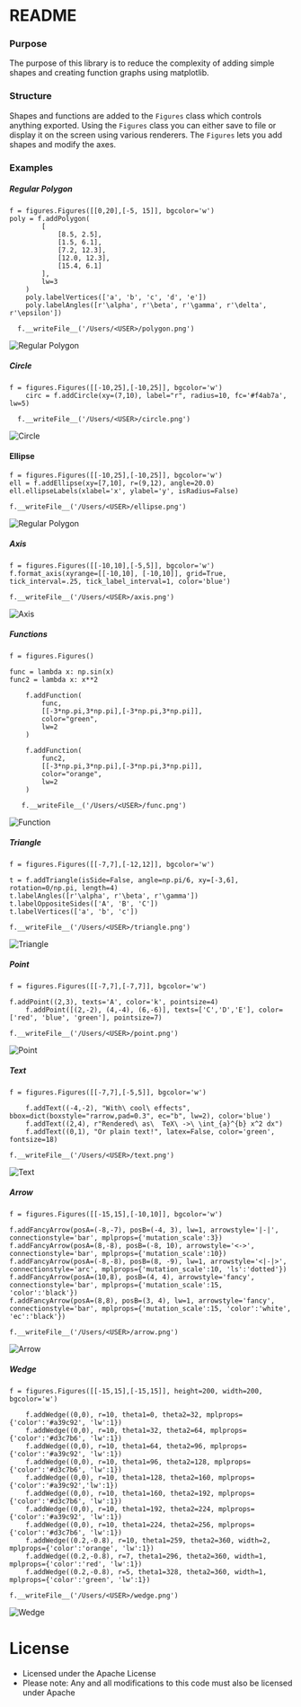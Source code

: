 # README

### Purpose
The purpose of this library is to reduce the complexity of adding simple shapes
and creating function graphs using matplotlib.

### Structure
Shapes and functions are added to the `Figures` class which controls anything exported.
Using the `Figures` class you can either save to file or display it on the screen using various renderers.
The `Figures` lets you add shapes and modify the axes.

### Examples
##### Regular Polygon


    f = figures.Figures([[0,20],[-5, 15]], bgcolor='w')
    poly = f.addPolygon(
			[
				[8.5, 2.5],
				[1.5, 6.1],
				[7.2, 12.3],
				[12.0, 12.3],
				[15.4, 6.1]
			],
			lw=3
		)
		poly.labelVertices(['a', 'b', 'c', 'd', 'e'])
		poly.labelAngles([r'\alpha', r'\beta', r'\gamma', r'\delta', r'\epsilon'])

	  f.__writeFile__('/Users/<USER>/polygon.png')

![Regular Polygon](images/polygon.png "Regular Polygon")


##### Circle


    f = figures.Figures([[-10,25],[-10,25]], bgcolor='w')
		circ = f.addCircle(xy=(7,10), label="r", radius=10, fc='#f4ab7a', lw=5)

	  f.__writeFile__('/Users/<USER>/circle.png')

![Circle](images/circle.png "Circle")


#### Ellipse


    f = figures.Figures([[-10,25],[-10,25]], bgcolor='w')
    ell = f.addEllipse(xy=[7,10], r=(9,12), angle=20.0)
  	ell.ellipseLabels(xlabel='x', ylabel='y', isRadius=False)

    f.__writeFile__('/Users/<USER>/ellipse.png')

![Regular Polygon](images/ellipse.png "Ellipse")


##### Axis


    f = figures.Figures([[-10,10],[-5,5]], bgcolor='w')
    f.format_axis(xyrange=[[-10,10], [-10,10]], grid=True, tick_interval=.25, tick_label_interval=1, color='blue')

    f.__writeFile__('/Users/<USER>/axis.png')

![Axis](images/axis.png "Axis")


##### Functions


  	f = figures.Figures()

    func = lambda x: np.sin(x)
  	func2 = lambda x: x**2

		f.addFunction(
			func,
			[[-3*np.pi,3*np.pi],[-3*np.pi,3*np.pi]],
			color="green",
			lw=2
		)

		f.addFunction(
			func2,
			[[-3*np.pi,3*np.pi],[-3*np.pi,3*np.pi]],
			color="orange",
			lw=2
		)

	   f.__writeFile__('/Users/<USER>/func.png')

![Function](images/func.png "Function")


##### Triangle


    f = figures.Figures([[-7,7],[-12,12]], bgcolor='w')

    t = f.addTriangle(isSide=False, angle=np.pi/6, xy=[-3,6], rotation=0/np.pi, length=4)
    t.labelAngles([r'\alpha', r'\beta', r'\gamma'])
    t.labelOppositeSides(['A', 'B', 'C'])
    t.labelVertices(['a', 'b', 'c'])

    f.__writeFile__('/Users/<USER>/triangle.png')

![Triangle](images/triangle.png "Triangle")


##### Point


    f = figures.Figures([[-7,7],[-7,7]], bgcolor='w')

    f.addPoint((2,3), texts='A', color='k', pointsize=4)
		f.addPoint([(2,-2), (4,-4), (6,-6)], texts=['C','D','E'], color=['red', 'blue', 'green'], pointsize=7)

    f.__writeFile__('/Users/<USER>/point.png')

![Point](images/point.png "Point")


##### Text


    f = figures.Figures([[-7,7],[-5,5]], bgcolor='w')

		f.addText((-4,-2), "With\ cool\ effects", bbox=dict(boxstyle="rarrow,pad=0.3", ec="b", lw=2), color='blue')
		f.addText((2,4), r"Rendered\ as\  TeX\ ->\ \int_{a}^{b} x^2 dx")
		f.addText((0,1), "Or plain text!", latex=False, color='green', fontsize=18)

    f.__writeFile__('/Users/<USER>/text.png')

![Text](images/text.png "Text")


##### Arrow


    f = figures.Figures([[-15,15],[-10,10]], bgcolor='w')

    f.addFancyArrow(posA=(-8,-7), posB=(-4, 3), lw=1, arrowstyle='|-|', connectionstyle='bar', mplprops={'mutation_scale':3})
    f.addFancyArrow(posA=(8,-8), posB=(-8, 10), arrowstyle='<->', connectionstyle='bar', mplprops={'mutation_scale':10})
    f.addFancyArrow(posA=(-8,-8), posB=(8, -9), lw=1, arrowstyle='<|-|>', connectionstyle='arc', mplprops={'mutation_scale':10, 'ls':'dotted'})
    f.addFancyArrow(posA=(10,8), posB=(4, 4), arrowstyle='fancy', connectionstyle='bar', mplprops={'mutation_scale':15, 'color':'black'})
    f.addFancyArrow(posA=(8,8), posB=(3, 4), lw=1, arrowstyle='fancy', connectionstyle='bar', mplprops={'mutation_scale':15, 'color':'white', 'ec':'black'})

    f.__writeFile__('/Users/<USER>/arrow.png')

![Arrow](images/arrow.png "Arrow")


##### Wedge
    f = figures.Figures([[-15,15],[-15,15]], height=200, width=200, bgcolor='w')

		f.addWedge((0,0), r=10, theta1=0, theta2=32, mplprops={'color':'#a39c92', 'lw':1})
		f.addWedge((0,0), r=10, theta1=32, theta2=64, mplprops={'color':'#d3c7b6', 'lw':1})
		f.addWedge((0,0), r=10, theta1=64, theta2=96, mplprops={'color':'#a39c92', 'lw':1})
 		f.addWedge((0,0), r=10, theta1=96, theta2=128, mplprops={'color':'#d3c7b6', 'lw':1})
 		f.addWedge((0,0), r=10, theta1=128, theta2=160, mplprops={'color':'#a39c92','lw':1})
		f.addWedge((0,0), r=10, theta1=160, theta2=192, mplprops={'color':'#d3c7b6', 'lw':1})
		f.addWedge((0,0), r=10, theta1=192, theta2=224, mplprops={'color':'#a39c92', 'lw':1})
		f.addWedge((0,0), r=10, theta1=224, theta2=256, mplprops={'color':'#d3c7b6', 'lw':1})
		f.addWedge((0.2,-0.8), r=10, theta1=259, theta2=360, width=2, mplprops={'color':'orange', 'lw':1})
		f.addWedge((0.2,-0.8), r=7, theta1=296, theta2=360, width=1, mplprops={'color':'red', 'lw':1})
		f.addWedge((0.2,-0.8), r=5, theta1=328, theta2=360, width=1, mplprops={'color':'green', 'lw':1})

    f.__writeFile__('/Users/<USER>/wedge.png')

![Wedge](images/wedge.png "Wedge")









# License

* Licensed under the Apache License
* Please note: Any and all modifications to this code must also be licensed under Apache
